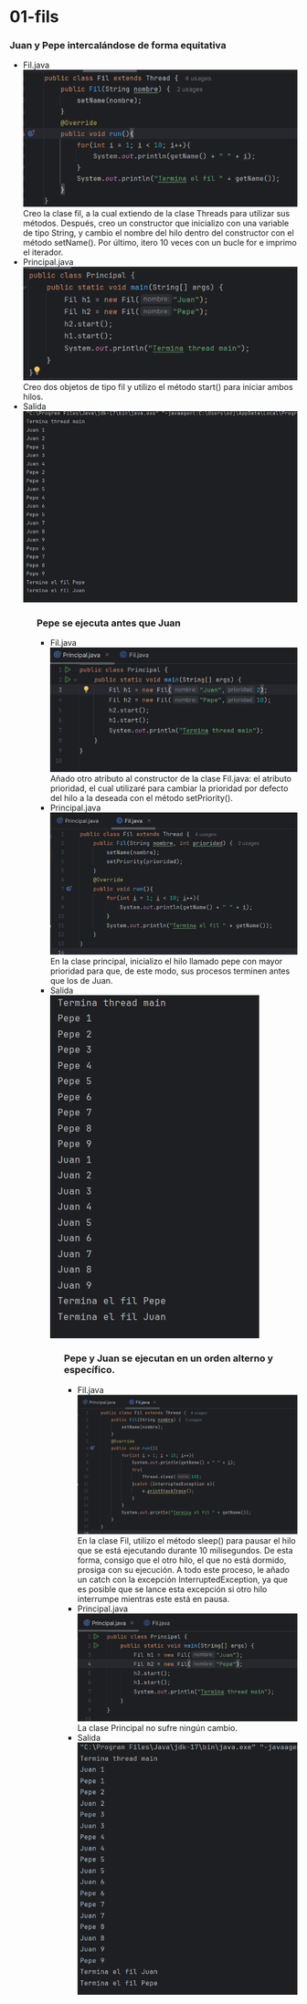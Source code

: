 <h1>01-fils</h1>
<h3>Juan y Pepe intercalándose de forma equitativa</h3>
<ul>
    <li>
        Fil.java</br>
        <img src="img/img1.png" alt="img1"></br>
        Creo la clase fil, a la cual extiendo de la clase Threads para utilizar sus métodos. Después, creo un constructor que inicializo con una variable de tipo String, y cambio el nombre del hilo dentro del constructor con el método setName(). Por último, itero 10 veces con un bucle for e imprimo el iterador.
    </li>
    <li>
        Principal.java</br>
        <img src="img/img2.png" alt="img2"></br>
        Creo dos objetos de tipo fil y utilizo el método start() para iniciar ambos hilos.
    </li>
    <li>
        Salida</br>
        <img src="img/img3.png" alt="img3">
    </li>
<ul>

<h3>Pepe se ejecuta antes que Juan</h3>
<ul>
    <li>
        Fil.java</br>
        <img src="img/img4.png" alt="img4"></br>
        Añado otro atributo al constructor de la clase Fil.java: el atributo prioridad, el cual utilizaré para cambiar la prioridad por defecto del hilo a la deseada con el método setPriority().
    </li>
    <li>
        Principal.java</br>
        <img src="img/img5.png" alt="img5"></br>
        En la clase principal, inicializo el hilo llamado pepe con mayor prioridad para que, de este modo, sus procesos terminen antes que los de Juan.
    </li>
    <li>
        Salida</br>
        <img src="img/img6.png" alt="img6">
    </li>
<ul>

<h3>Pepe y Juan se ejecutan en un orden alterno y específico.</h3>
<ul>
    <li>
        Fil.java</br>
        <img src="img/img7.png" alt="img7"></br>
            En la clase Fil, utilizo el método sleep() para pausar el hilo que se está ejecutando durante 10 milisegundos. De esta forma, consigo que el otro hilo, el que no está dormido, prosiga con su ejecución. A todo este proceso, le añado un catch con la excepción InterruptedException, ya que es posible que se lance esta excepción si otro hilo interrumpe mientras este está en pausa.
    </li>
    <li>
        Principal.java</br>
        <img src="img/img8.png" alt="img8"></br>
        La clase Principal no sufre ningún cambio.
    </li>
    <li>
        Salida</br>
        <img src="img/img9.png" alt="img9">
    </li>
<ul>






